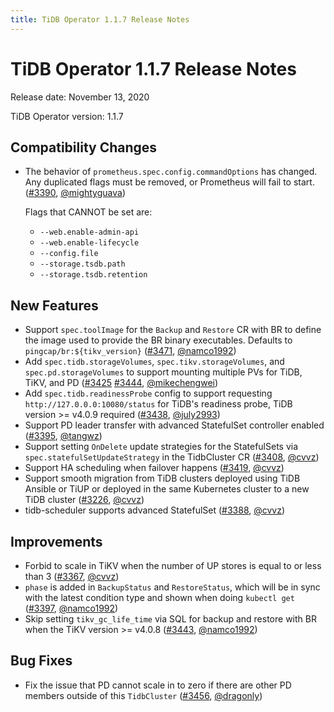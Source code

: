 ```yaml
---
title: TiDB Operator 1.1.7 Release Notes
---
```


# TiDB Operator 1.1.7 Release Notes

Release date: November 13, 2020

TiDB Operator version: 1.1.7

## Compatibility Changes

- The behavior of `prometheus.spec.config.commandOptions` has changed. Any duplicated flags must be removed, or Prometheus will fail to start. ([#3390](https://github.com/pingcap/tidb-operator/pull/3390), [@mightyguava](https://github.com/mightyguava))

    Flags that CANNOT be set are:

    - `--web.enable-admin-api`
    - `--web.enable-lifecycle`
    - `--config.file`
    - `--storage.tsdb.path`
    - `--storage.tsdb.retention`

## New Features

- Support `spec.toolImage` for the `Backup` and `Restore` CR with BR to define the image used to provide the BR binary executables. Defaults to `pingcap/br:${tikv_version}` ([#3471](https://github.com/pingcap/tidb-operator/pull/3471), [@namco1992](https://github.com/namco1992))
- Add `spec.tidb.storageVolumes`, `spec.tikv.storageVolumes`, and `spec.pd.storageVolumes` to support mounting multiple PVs for TiDB, TiKV, and PD ([#3425](https://github.com/pingcap/tidb-operator/pull/3425) [#3444](https://github.com/pingcap/tidb-operator/pull/3444), [@mikechengwei](https://github.com/mikechengwei))
- Add `spec.tidb.readinessProbe` config to support requesting `http://127.0.0.0:10080/status` for TiDB's readiness probe, TiDB version >= v4.0.9 required ([#3438](https://github.com/pingcap/tidb-operator/pull/3438), [@july2993](https://github.com/july2993))
- Support PD leader transfer with advanced StatefulSet controller enabled ([#3395](https://github.com/pingcap/tidb-operator/pull/3395), [@tangwz](https://github.com/tangwz))
- Support setting `OnDelete` update strategies for the StatefulSets via `spec.statefulSetUpdateStrategy` in the TidbCluster CR ([#3408](https://github.com/pingcap/tidb-operator/pull/3408), [@cvvz](https://github.com/cvvz))
- Support HA scheduling when failover happens ([#3419](https://github.com/pingcap/tidb-operator/pull/3419), [@cvvz](https://github.com/cvvz))
- Support smooth migration from TiDB clusters deployed using TiDB Ansible or TiUP or deployed in the same Kubernetes cluster to a new TiDB cluster ([#3226](https://github.com/pingcap/tidb-operator/pull/3226), [@cvvz](https://github.com/cvvz))
- tidb-scheduler supports advanced StatefulSet ([#3388](https://github.com/pingcap/tidb-operator/pull/3388), [@cvvz](https://github.com/cvvz))

## Improvements

- Forbid to scale in TiKV when the number of UP stores is equal to or less than 3 ([#3367](https://github.com/pingcap/tidb-operator/pull/3367), [@cvvz](https://github.com/cvvz))
- `phase` is added in `BackupStatus` and `RestoreStatus`, which will be in sync with the latest condition type and shown when doing `kubectl get` ([#3397](https://github.com/pingcap/tidb-operator/pull/3397), [@namco1992](https://github.com/namco1992))
- Skip setting `tikv_gc_life_time` via SQL for backup and restore with BR when the TiKV version >= v4.0.8 ([#3443](https://github.com/pingcap/tidb-operator/pull/3443), [@namco1992](https://github.com/namco1992))

## Bug Fixes

- Fix the issue that PD cannot scale in to zero if there are other PD members outside of this `TidbCluster` ([#3456](https://github.com/pingcap/tidb-operator/pull/3456), [@dragonly](https://github.com/dragonly))
